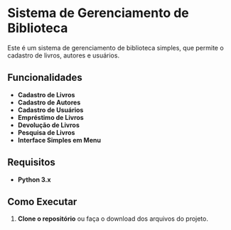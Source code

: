 # Sistema de Gerenciamento de Biblioteca

Este é um sistema de gerenciamento de biblioteca simples, que permite o cadastro de livros, autores e usuários.

## Funcionalidades

- **Cadastro de Livros**
- **Cadastro de Autores**
- **Cadastro de Usuários**
- **Empréstimo de Livros**
- **Devolução de Livros**
- **Pesquisa de Livros**
- **Interface Simples em Menu**

## Requisitos

- **Python 3.x**

## Como Executar

1. **Clone o repositório** ou faça o download dos arquivos do projeto.
   